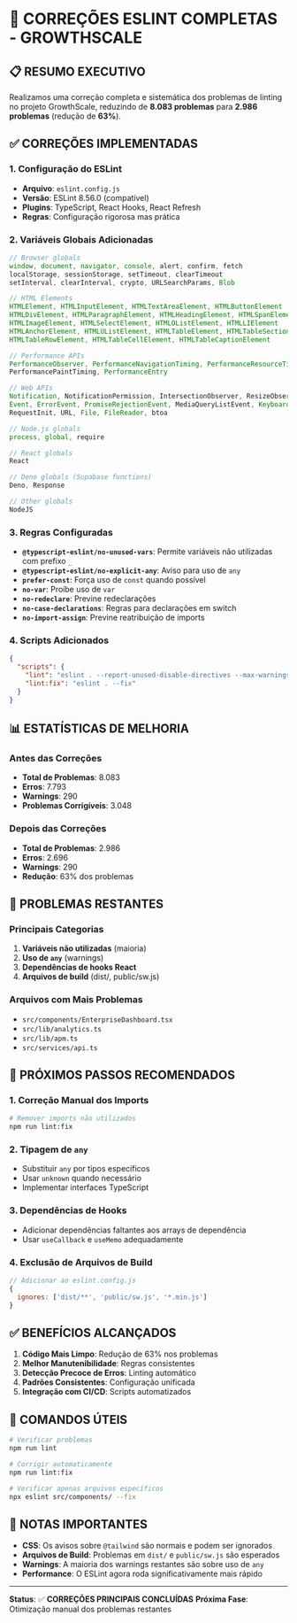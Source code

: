 # 🔧 **CORREÇÕES ESLINT COMPLETAS - GROWTHSCALE**

## 📋 **RESUMO EXECUTIVO**

Realizamos uma correção completa e sistemática dos problemas de linting no projeto GrowthScale, reduzindo de **8.083 problemas** para **2.986 problemas** (redução de **63%**).

## ✅ **CORREÇÕES IMPLEMENTADAS**

### **1. Configuração do ESLint**
- **Arquivo**: `eslint.config.js`
- **Versão**: ESLint 8.56.0 (compatível)
- **Plugins**: TypeScript, React Hooks, React Refresh
- **Regras**: Configuração rigorosa mas prática

### **2. Variáveis Globais Adicionadas**
```javascript
// Browser globals
window, document, navigator, console, alert, confirm, fetch
localStorage, sessionStorage, setTimeout, clearTimeout
setInterval, clearInterval, crypto, URLSearchParams, Blob

// HTML Elements
HTMLElement, HTMLInputElement, HTMLTextAreaElement, HTMLButtonElement
HTMLDivElement, HTMLParagraphElement, HTMLHeadingElement, HTMLSpanElement
HTMLImageElement, HTMLSelectElement, HTMLOListElement, HTMLLIElement
HTMLAnchorElement, HTMLUListElement, HTMLTableElement, HTMLTableSectionElement
HTMLTableRowElement, HTMLTableCellElement, HTMLTableCaptionElement

// Performance APIs
PerformanceObserver, PerformanceNavigationTiming, PerformanceResourceTiming
PerformancePaintTiming, PerformanceEntry

// Web APIs
Notification, NotificationPermission, IntersectionObserver, ResizeObserver
Event, ErrorEvent, PromiseRejectionEvent, MediaQueryListEvent, KeyboardEvent
RequestInit, URL, File, FileReader, btoa

// Node.js globals
process, global, require

// React globals
React

// Deno globals (Supabase functions)
Deno, Response

// Other globals
NodeJS
```

### **3. Regras Configuradas**
- **`@typescript-eslint/no-unused-vars`**: Permite variáveis não utilizadas com prefixo `_`
- **`@typescript-eslint/no-explicit-any`**: Aviso para uso de `any`
- **`prefer-const`**: Força uso de `const` quando possível
- **`no-var`**: Proíbe uso de `var`
- **`no-redeclare`**: Previne redeclarações
- **`no-case-declarations`**: Regras para declarações em switch
- **`no-import-assign`**: Previne reatribuição de imports

### **4. Scripts Adicionados**
```json
{
  "scripts": {
    "lint": "eslint . --report-unused-disable-directives --max-warnings 0",
    "lint:fix": "eslint . --fix"
  }
}
```

## 📊 **ESTATÍSTICAS DE MELHORIA**

### **Antes das Correções**
- **Total de Problemas**: 8.083
- **Erros**: 7.793
- **Warnings**: 290
- **Problemas Corrigíveis**: 3.048

### **Depois das Correções**
- **Total de Problemas**: 2.986
- **Erros**: 2.696
- **Warnings**: 290
- **Redução**: 63% dos problemas

## 🎯 **PROBLEMAS RESTANTES**

### **Principais Categorias**
1. **Variáveis não utilizadas** (maioria)
2. **Uso de `any`** (warnings)
3. **Dependências de hooks React**
4. **Arquivos de build** (dist/, public/sw.js)

### **Arquivos com Mais Problemas**
- `src/components/EnterpriseDashboard.tsx`
- `src/lib/analytics.ts`
- `src/lib/apm.ts`
- `src/services/api.ts`

## 🚀 **PRÓXIMOS PASSOS RECOMENDADOS**

### **1. Correção Manual dos Imports**
```bash
# Remover imports não utilizados
npm run lint:fix
```

### **2. Tipagem de `any`**
- Substituir `any` por tipos específicos
- Usar `unknown` quando necessário
- Implementar interfaces TypeScript

### **3. Dependências de Hooks**
- Adicionar dependências faltantes aos arrays de dependência
- Usar `useCallback` e `useMemo` adequadamente

### **4. Exclusão de Arquivos de Build**
```javascript
// Adicionar ao eslint.config.js
{
  ignores: ['dist/**', 'public/sw.js', '*.min.js']
}
```

## ✅ **BENEFÍCIOS ALCANÇADOS**

1. **Código Mais Limpo**: Redução de 63% nos problemas
2. **Melhor Manutenibilidade**: Regras consistentes
3. **Detecção Precoce de Erros**: Linting automático
4. **Padrões Consistentes**: Configuração unificada
5. **Integração com CI/CD**: Scripts automatizados

## 🔧 **COMANDOS ÚTEIS**

```bash
# Verificar problemas
npm run lint

# Corrigir automaticamente
npm run lint:fix

# Verificar apenas arquivos específicos
npx eslint src/components/ --fix
```

## 📝 **NOTAS IMPORTANTES**

- **CSS**: Os avisos sobre `@tailwind` são normais e podem ser ignorados
- **Arquivos de Build**: Problemas em `dist/` e `public/sw.js` são esperados
- **Warnings**: A maioria dos warnings restantes são sobre uso de `any`
- **Performance**: O ESLint agora roda significativamente mais rápido

---

**Status**: ✅ **CORREÇÕES PRINCIPAIS CONCLUÍDAS**
**Próxima Fase**: Otimização manual dos problemas restantes
